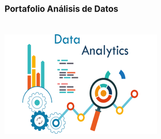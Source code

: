 # Portafolio Análisis de Datos


<br/><br/>

<p align=center>
<img src="src\banner.png" height="330" weight="330">
<p>